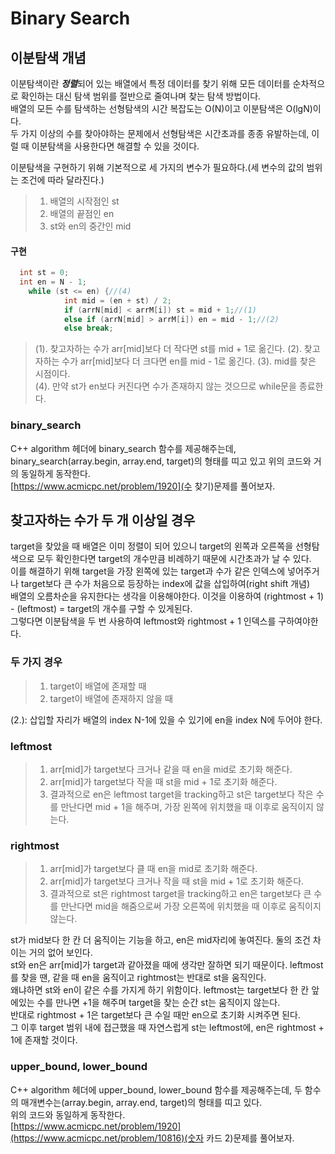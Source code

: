 # Binary Search
## 이분탐색 개념
이분탐색이란 ***정렬***되어 있는 배열에서 특정 데이터를 찾기 위해 모든 데이터를 순차적으로 확인하는 대신 탐색 범위를 절반으로 줄여나며 찾는 탐색 방법이다.         
배열의 모든 수를 탐색하는 선형탐색의 시간 복잡도는 O(N)이고 이분탐색은 O(lgN)이다.       
두 가지 이상의 수를 찾아야하는 문제에서 선형탐색은 시간초과를 종종 유발하는데, 이럴 때 이분탐색을 사용한다면 해결할 수 있을 것이다.          
           
이분탐색을 구현하기 위해 기본적으로 세 가지의 변수가 필요하다.(세 변수의 값의 범위는 조건에 따라 달라진다.)         
> 1. 배열의 시작점인 st       
> 2. 배열의 끝점인 en      
> 3. st와 en의 중간인 mid            
#### 구현     
          
```cpp
  int st = 0;
  int en = N - 1;
	while (st <= en) {//(4)
			int mid = (en + st) / 2;
			if (arrN[mid] < arrM[i]) st = mid + 1;//(1)
			else if (arrN[mid] > arrM[i]) en = mid - 1;//(2)
			else break;
```    
          
> (1). 찾고자하는 수가 arr[mid]보다 더 작다면 st를 mid + 1로 옮긴다. 
> (2). 찾고자하는 수가 arr[mid]보다 더 크다면 en를 mid - 1로 옮긴다. 
> (3). mid를 찾은 시점이다.       
> (4). 만약 st가 en보다 커진다면 수가 존재하지 않는 것으므로 while문을 종료한다.     
          
### binary_search
C++ algorithm 헤더에 binary_search 함수를 제공해주는데, binary_search(array.begin, array.end, target)의 형태를 띠고 있고 위의 코드와 거의 동일하게 동작한다.         
[https://www.acmicpc.net/problem/1920](수 찾기)문제를 풀어보자.         
           
## 찾고자하는 수가 두 개 이상일 경우     
target을 찾았을 때 배열은 이미 정렬이 되어 있으니 target의 왼쪽과 오른쪽을 선형탐색으로 모두 확인한다면 target의 개수만큼 비례하기 때문에 시간초과가 날 수 있다.         
이를 해결하기 위해 target을 가장 왼쪽에 있는 target과 수가 같은 인덱스에 넣어주거나 target보다 큰 수가 처음으로 등장하는 index에 값을 삽입하여(right shift 개념)          
배열의 오름차순을 유지한다는 생각을 이용해야한다. 이것을 이용하여 (rightmost + 1) - (leftmost) = target의 개수를 구할 수 있게된다.          
그렇다면 이분탐색을 두 번 사용하여 leftmost와 rightmost + 1 인덱스를 구하여야한다.      
          
### 두 가지 경우       
> 1. target이 배열에 존재할 때               
> 2. target이 배열에 존재하지 않을 때         
               
(2.): 삽입할 자리가 배열의 index N-1에 있을 수 있기에 en을 index N에 두어야 한다.               
### leftmost        
> 1. arr[mid]가 target보다 크거나 같을 때 en을 mid로 초기화 해준다.                 
> 2. arr[mid]가 target보다 작을 때 st을 mid + 1로 초기화 해준다.                
> 3. 결과적으로 en은 leftmost target을 tracking하고 st은 target보다 작은 수를 만난다면 mid + 1을 해주며, 가장 왼쪽에 위치했을 때 이후로 움직이지 않는다.          
 
### rightmost        
> 1. arr[mid]가 target보다 클 때 en을 mid로 초기화 해준다.     
> 2. arr[mid]가 target보다 크거나 작을 때 st을 mid + 1로 초기화 해준다.        
> 3. 결과적으로 st은 rightmost target을 tracking하고 en은 target보다 큰 수를 만난다면 mid을 해줌으로써 가장 오른쪽에 위치했을 때 이후로 움직이지 않는다.             
               
st가 mid보다 한 칸 더 움직이는 기능을 하고, en은 mid자리에 놓여진다. 둘의 조건 차이는 거의 없어 보인다.            
st와 en은 arr[mid]가 target과 같아졌을 때에 생각만 잘하면 되기 때문이다. leftmost를 찾을 땐, 같을 때 en을 움직이고 rightmost는 반대로 st을 움직인다.         
왜냐하면 st와 en이 같은 수를 가지게 하기 위함이다. leftmost는 target보다 한 칸 앞에있는 수를 만나면 +1을 해주며 target을 찾는 순간 st는 움직이지 않는다.        
반대로 rightmost + 1은 target보다 큰 수일 때만 en으로 초기화 시켜주면 된다.              
그 이후 target 범위 내에 접근했을 때 자연스럽게 st는 leftmost에, en은 rightmost + 1에 존재할 것이다.           
              
### upper_bound, lower_bound          
C++ algorithm 헤더에 upper_bound, lower_bound 함수를 제공해주는데, 두 함수의 매개변수는(array.begin, array.end, target)의 형태를 띠고 있다.       
위의 코드와 동일하게 동작한다.         
[https://www.acmicpc.net/problem/1920](https://www.acmicpc.net/problem/10816)(숫자 카드 2)문제를 풀어보자.        
